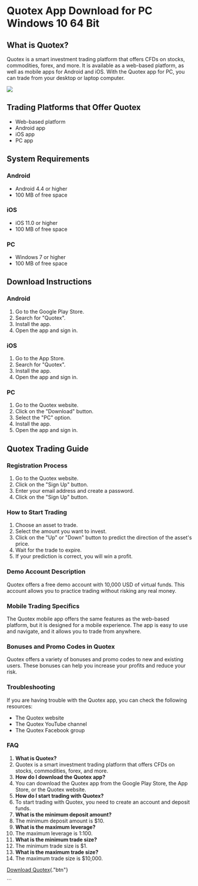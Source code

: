 # Quotex App Download for PC Windows 10 64 Bit

## What is Quotex?

Quotex is a smart investment trading platform that offers CFDs on
stocks, commodities, forex, and more. It is available as a web-based
platform, as well as mobile apps for Android and iOS. With the Quotex
app for PC, you can trade from your desktop or laptop computer.

[![](https://static.quotex.io/files/10_en/300_250.jpg)](https://traff.sbs/brokerqxlid)

## Trading Platforms that Offer Quotex

-   Web-based platform
-   Android app
-   iOS app
-   PC app

## System Requirements

### Android

-   Android 4.4 or higher
-   100 MB of free space

### iOS

-   iOS 11.0 or higher
-   100 MB of free space

### PC

-   Windows 7 or higher
-   100 MB of free space

## Download Instructions

### Android

1.  Go to the Google Play Store.
2.  Search for "Quotex".
3.  Install the app.
4.  Open the app and sign in.

### iOS

1.  Go to the App Store.
2.  Search for "Quotex".
3.  Install the app.
4.  Open the app and sign in.

### PC

1.  Go to the Quotex website.
2.  Click on the "Download" button.
3.  Select the "PC" option.
4.  Install the app.
5.  Open the app and sign in.

## Quotex Trading Guide

### Registration Process

1.  Go to the Quotex website.
2.  Click on the "Sign Up" button.
3.  Enter your email address and create a password.
4.  Click on the "Sign Up" button.

### How to Start Trading

1.  Choose an asset to trade.
2.  Select the amount you want to invest.
3.  Click on the "Up" or "Down" button to predict the
    direction of the asset\'s price.
4.  Wait for the trade to expire.
5.  If your prediction is correct, you will win a profit.

### Demo Account Description

Quotex offers a free demo account with 10,000 USD of virtual funds. This
account allows you to practice trading without risking any real money.

### Mobile Trading Specifics

The Quotex mobile app offers the same features as the web-based
platform, but it is designed for a mobile experience. The app is easy to
use and navigate, and it allows you to trade from anywhere.

### Bonuses and Promo Codes in Quotex

Quotex offers a variety of bonuses and promo codes to new and existing
users. These bonuses can help you increase your profits and reduce your
risk.

### Troubleshooting

If you are having trouble with the Quotex app, you can check the
following resources:

-   The Quotex website
-   The Quotex YouTube channel
-   The Quotex Facebook group

### FAQ

1.  **What is Quotex?**
2.  Quotex is a smart investment trading platform that offers CFDs on
    stocks, commodities, forex, and more.
3.  **How do I download the Quotex app?**
4.  You can download the Quotex app from the Google Play Store, the App
    Store, or the Quotex website.
5.  **How do I start trading with Quotex?**
6.  To start trading with Quotex, you need to create an account and
    deposit funds.
7.  **What is the minimum deposit amount?**
8.  The minimum deposit amount is \$10.
9.  **What is the maximum leverage?**
10. The maximum leverage is 1:100.
11. **What is the minimum trade size?**
12. The minimum trade size is \$1.
13. **What is the maximum trade size?**
14. The maximum trade size is \$10,000.

[Download Quotex](\%22https://traff.sbs/quotexonelink\%22){."btn"}

\`\`\`

